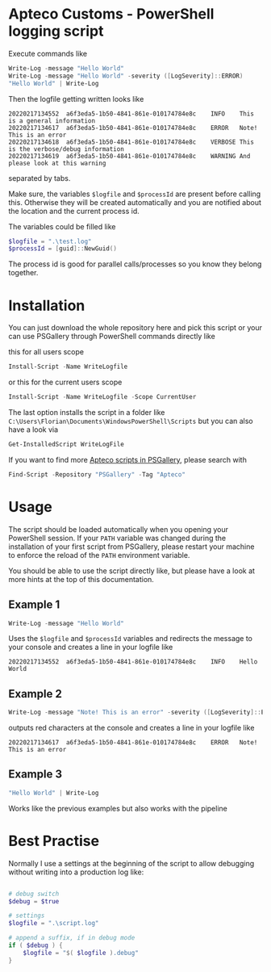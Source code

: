 
# Apteco Customs - PowerShell logging script

Execute commands like

```PowerShell
Write-Log -message "Hello World"
Write-Log -message "Hello World" -severity ([LogSeverity]::ERROR)
"Hello World" | Write-Log
```

Then the logfile getting written looks like

```
20220217134552	a6f3eda5-1b50-4841-861e-010174784e8c	INFO	This is a general information
20220217134617	a6f3eda5-1b50-4841-861e-010174784e8c	ERROR	Note! This is an error
20220217134618	a6f3eda5-1b50-4841-861e-010174784e8c	VERBOSE	This is the verbose/debug information
20220217134619	a6f3eda5-1b50-4841-861e-010174784e8c	WARNING	And please look at this warning

```

separated by tabs.


Make sure, the variables `$logfile` and `$processId` are present before calling this. Otherwise they will be created automatically and you are notified about the location and the current process id.

The variables could be filled like

```PowerShell
$logfile = ".\test.log"
$processId = [guid]::NewGuid()
```

The process id is good for parallel calls/processes so you know they belong together.


# Installation

You can just download the whole repository here and pick this script or your can use PSGallery through PowerShell commands directly like

this for all users scope

```PowerShell
Install-Script -Name WriteLogfile
```

or this for the current users scope

```PowerShell
Install-Script -Name WriteLogfile -Scope CurrentUser
```

The last option installs the script in a folder like `C:\Users\Florian\Documents\WindowsPowerShell\Scripts` but you can also have a look via

```PowerShell
Get-InstalledScript WriteLogFile
```

If you want to find more [Apteco scripts in PSGallery](https://www.powershellgallery.com/packages?q=Tags%3A%22Apteco%22), please search with

```PowerShell
Find-Script -Repository "PSGallery" -Tag "Apteco"
```

# Usage

The script should be loaded automatically when you opening your PowerShell session. If your `PATH` variable was changed during the installation of your first script from PSGallery, please restart your machine to enforce the reload of the `PATH` environment variable.

You should be able to use the script directly like, but please have a look at more hints at the top of this documentation.

## Example 1

```PowerShell
Write-Log -message "Hello World"
```

Uses the `$logfile` and `$processId` variables and redirects the message to your console and creates a line in your logfile like

```
20220217134552	a6f3eda5-1b50-4841-861e-010174784e8c	INFO	Hello World
```

## Example 2

```PowerShell
Write-Log -message "Note! This is an error" -severity ([LogSeverity]::ERROR)
```

outputs red characters at the console and creates a line in your logfile like

```
20220217134617	a6f3eda5-1b50-4841-861e-010174784e8c	ERROR	Note! This is an error
```

## Example 3

```PowerShell
"Hello World" | Write-Log
```

Works like the previous examples but also works with the pipeline

# Best Practise

Normally I use a settings at the beginning of the script to allow debugging without writing into a production log like:

```PowerShell

# debug switch
$debug = $true

# settings
$logfile = ".\script.log"

# append a suffix, if in debug mode
if ( $debug ) {
    $logfile = "$( $logfile ).debug"
}

```

